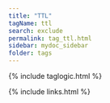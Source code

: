 ```yaml
---
title: "TTL"
tagName: ttl
search: exclude
permalink: tag_ttl.html
sidebar: mydoc_sidebar
folder: tags
---
```

{% include taglogic.html %}

{% include links.html %}